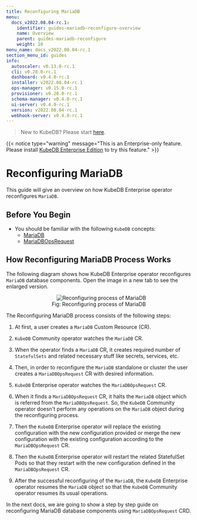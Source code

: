 ```yaml
---
title: Reconfiguring MariaDB
menu:
  docs_v2022.08.04-rc.1:
    identifier: guides-mariadb-reconfigure-overview
    name: Overview
    parent: guides-mariadb-reconfigure
    weight: 10
menu_name: docs_v2022.08.04-rc.1
section_menu_id: guides
info:
  autoscaler: v0.13.0-rc.1
  cli: v0.28.0-rc.1
  dashboard: v0.4.0-rc.1
  installer: v2022.08.04-rc.1
  ops-manager: v0.15.0-rc.1
  provisioner: v0.28.0-rc.1
  schema-manager: v0.4.0-rc.1
  ui-server: v0.4.0-rc.1
  version: v2022.08.04-rc.1
  webhook-server: v0.4.0-rc.1
---
```


> New to KubeDB? Please start [here](/docs/v2022.08.04-rc.1/README).

{{< notice type="warning" message="This is an Enterprise-only feature. Please install [KubeDB Enterprise Edition](/docs/v2022.08.04-rc.1/setup/install/enterprise) to try this feature." >}}

# Reconfiguring MariaDB

This guide will give an overview on how KubeDB Enterprise operator reconfigures `MariaDB`.

## Before You Begin

- You should be familiar with the following `KubeDB` concepts:
  - [MariaDB](/docs/v2022.08.04-rc.1/guides/mariadb/concepts/mariadb)
  - [MariaDBOpsRequest](/docs/v2022.08.04-rc.1/guides/mariadb/concepts/opsrequest)

## How Reconfiguring MariaDB Process Works

The following diagram shows how KubeDB Enterprise operator reconfigures `MariaDB` database components. Open the image in a new tab to see the enlarged version.

<figure align="center">
  <img alt="Reconfiguring process of MariaDB" src="/docs/v2022.08.04-rc.1/guides/mariadb/reconfigure/overview/images/reconfigure.jpeg">
<figcaption align="center">Fig: Reconfiguring process of MariaDB</figcaption>
</figure>

The Reconfiguring MariaDB process consists of the following steps:

1. At first, a user creates a `MariaDB` Custom Resource (CR).

2. `KubeDB` Community operator watches the `MariaDB` CR.

3. When the operator finds a `MariaDB` CR, it creates required number of `StatefulSets` and related necessary stuff like secrets, services, etc.

4. Then, in order to reconfigure the `MariaDB` standalone or cluster the user creates a `MariaDBOpsRequest` CR with desired information.

5. `KubeDB` Enterprise operator watches the `MariaDBOpsRequest` CR.

6. When it finds a `MariaDBOpsRequest` CR, it halts the `MariaDB` object which is referred from the `MariaDBOpsRequest`. So, the `KubeDB` Community operator doesn't perform any operations on the `MariaDB` object during the reconfiguring process.  

7. Then the `KubeDB` Enterprise operator will replace the existing configuration with the new configuration provided or merge the new configuration with the existing configuration according to the `MariaDBOpsRequest` CR.

8. Then the `KubeDB` Enterprise operator will restart the related StatefulSet Pods so that they restart with the new configuration defined in the `MariaDBOpsRequest` CR.

9. After the successful reconfiguring of the `MariaDB`, the `KubeDB` Enterprise operator resumes the `MariaDB` object so that the `KubeDB` Community operator resumes its usual operations.

In the next docs, we are going to show a step by step guide on reconfiguring MariaDB database components using `MariaDBOpsRequest` CRD.
